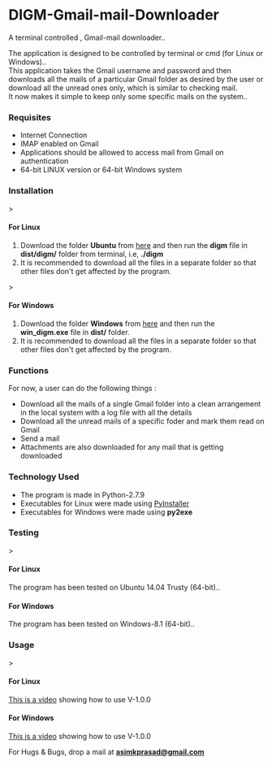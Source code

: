 # DIGM-Gmail-mail-Downloader
A terminal controlled , Gmail-mail downloader..

The application is designed to be controlled by terminal or cmd (for Linux or Windows)..<br>
This application takes the Gmail username and password and then downloads all the mails of a particular Gmail folder 
as desired by the user or download all the unread ones only, which is similar to checking mail.
<br>
It now makes it simple to keep only some specific mails on the system..
<br>
<h3>Requisites</h3>
<ul>
<li>Internet Connection</li>
<li>IMAP enabled on Gmail</li>
<li>Applications should be allowed to access mail from Gmail on authentication</li>
<li>64-bit LINUX version or 64-bit Windows system</li>
</ul>
<h3>Installation</h3>
>
<h4>For Linux</h4>
<ol>
<li>Download the folder <b>Ubuntu</b> from <a href="https://github.com/pakhandi/DIGM-Gmail-download-manager">here</a> and then run the <b>digm</b> file in <b>dist/digm/</b> folder from terminal, 
i.e, <b>./digm</b></li>
<li>It is recommended to download all the files in a separate folder so that other files don't get affected by the program.<br></li>
</ol>
>
<h4>For Windows</h4>
<ol>
<li>Download the folder <b>Windows</b> from <a href="https://github.com/pakhandi/DIGM-Gmail-download-manager">here</a> and then run the <b>win_digm.exe</b> file in <b>dist/</b> folder.</li>
<li>It is recommended to download all the files in a separate folder so that other files don't get affected by the program.<br></li>
</ol>

<h3>Functions</h3>
For now, a user can do the following things : <br>
<ul>
<li>Download all the mails of a single Gmail folder into a clean arrangement in the local system with a log file 
with all the details</li>
<li>Download all the unread mails of a specific foder and mark them read on Gmail</li>
<li>Send a mail</li>
<li>Attachments are also downloaded for any mail that is getting downloaded</li>
</ul>

<h3>Technology Used</h3>
<ul>
<li>The program is made in Python-2.7.9</li>
<li>Executables for Linux were made using <a href="https://github.com/pyinstaller/pyinstaller" target="_blank">PyInstaller</a></li>
<li>Executables for Windows were made using <b>py2exe</b></li>
</ul>

<h3>Testing</h3>
>
<h4>For Linux</h4>
The program has been tested on Ubuntu 14.04 Trusty (64-bit)..
<h4>For Windows</h4>
The program has been tested on Windows-8.1 (64-bit)..

<h3>Usage</h3>
>
<h4>For Linux</h4>
<a href="https://www.youtube.com/watch?v=-GRC1lPiLsc" target="_blank">This is a video</a> showing how to use V-1.0.0
<h4>For Windows</h4>
<a href="https://www.youtube.com/watch?v=LiLQfqZVnFU" target="_blank">This is a video</a> showing how to use V-1.0.0

<br>

<span>For Hugs & Bugs, drop a mail at <b>asimkprasad@gmail.com</b></span>

